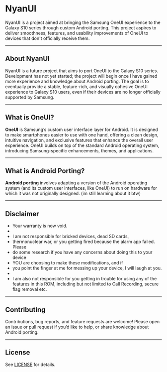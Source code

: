 # NyanUI

NyanUI is a project aimed at bringing the Samsung OneUI experience to the Galaxy S10 series through custom Android porting. This project aspires to deliver smoothness, features, and usability improvements of OneUI to devices that don't officially receive them.

---

## About NyanUI

NyanUI is a future project that aims to port OneUI to the Galaxy S10 series. Development has not yet started; the project will begin once I have gained more experience and knowledge about Android porting. The goal is to eventually provide a stable, feature-rich, and visually cohesive OneUI experience to Galaxy S10 users, even if their devices are no longer officially supported by Samsung.

---

## What is OneUI?

**OneUI** is Samsung’s custom user interface layer for Android. It is designed to make smartphones easier to use with one hand, offering a clean design, intuitive navigation, and exclusive features that enhance the overall user experience. OneUI builds on top of the standard Android operating system, introducing Samsung-specific enhancements, themes, and applications.

---

## What is Android Porting?

**Android porting** involves adapting a version of the Android operating system (and its custom user interfaces, like OneUI) to run on hardware for which it was not originally designed. (im still learning about it btw)

---

## Disclaimer

* Your warranty is now void.
*
* I am not responsible for bricked devices, dead SD cards,
* thermonuclear war, or you getting fired because the alarm app failed. Please
* do some research if you have any concerns about doing this to your device
* YOU are choosing to make these modifications, and if
* you point the finger at me for messing up your device, I will laugh at you.
*
* I am also not responsible for you getting in trouble for using any of the features in this ROM, including but not limited to Call Recording, secure flag removal etc.

---

## Contributing

Contributions, bug reports, and feature requests are welcome! Please open an issue or pull request if you’d like to help, or share knowledge about Android porting.

---

## License

See [LICENSE](LICENSE) for details.
